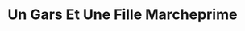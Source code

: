 ---
title: "Un Gars Et Une Fille Marcheprime"
url: /marcheprime/un-gars-et-une-fille-marcheprime/
shop: coiffeur
---